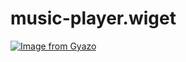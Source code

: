 # music-player.wiget
[![Image from Gyazo](https://i.gyazo.com/44178ab29d825c0f483c405bacdc3f6f.png)](https://gyazo.com/44178ab29d825c0f483c405bacdc3f6f)

